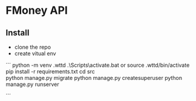 # FMoney API

## Install

- clone the repo
- create vitual env

´´´
python -m venv .wttd
.\Scripts\activate.bat or source .wttd/bin/activate
pip install -r requirements.txt
cd src\
python manage.py migrate
python manage.py createsuperuser
python manage.py runserver

´´´